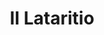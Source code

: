 ---
title: II Lataritio

mediaPath: /videos/l_05_doc1024-1080p.mp4
mediaPosition:  [296018.7584286861,4634004.507203135,128.81097010072668]
mediaRotation:  [0.6802352347910724,0.21057970406487023,0.20762544479924705,0.6706920964620062]
mediaScale: 1
cameraFOV: 33.62

# Pair of camera points and targets: [final point], ... , [entrance point]
cameraPath: [
    [[296020.7922003481,4634001.5371549595,128.7601108385364],[296011.47074689745,4634015.149875762,128.99321579024175]],
    [[296030.62563977216,4633990.10334601,130.80232755670426],[296016.127638033,4634006.904321901,126.35018639969519]],
    [[296035.23218712496,4633985.532745132,132.0345026810969],[296019.32970558346,4634001.010815084,127.58176896045538]],
    [[296046.7739008096,4633974.299061175,135.3367989540107],[296030.9032731335,4633989.74612739,130.66799517521642]],
    [[296061.6528100691,4633960.150016829,137.43449672116932],[296045.11334161,4633975.224562749,134.04473941301308]],
    [[296068.6805593239,4633945.996521681,137.96333688377712],[296053.3989003267,4633962.570915734,135.9516792965021]]
]



animationEntry: 2000
---
